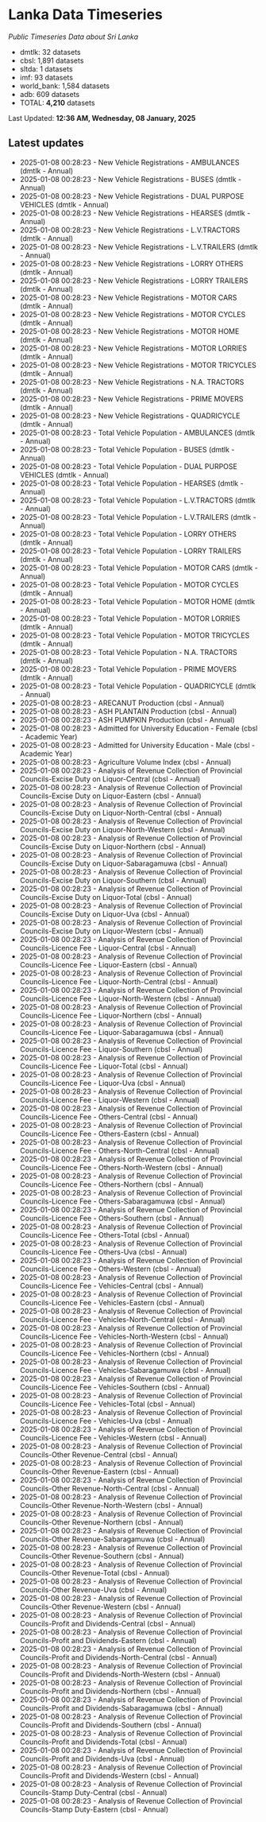 # Lanka Data Timeseries
*Public Timeseries Data about Sri Lanka*

* dmtlk: 32 datasets
* cbsl: 1,891 datasets
* sltda: 1 datasets
* imf: 93 datasets
* world_bank: 1,584 datasets
* adb: 609 datasets
* TOTAL: **4,210** datasets

Last Updated: **12:36 AM, Wednesday, 08 January, 2025**

## Latest updates

* 2025-01-08 00:28:23 - New Vehicle Registrations - AMBULANCES (dmtlk - Annual)
* 2025-01-08 00:28:23 - New Vehicle Registrations - BUSES (dmtlk - Annual)
* 2025-01-08 00:28:23 - New Vehicle Registrations - DUAL PURPOSE VEHICLES (dmtlk - Annual)
* 2025-01-08 00:28:23 - New Vehicle Registrations - HEARSES (dmtlk - Annual)
* 2025-01-08 00:28:23 - New Vehicle Registrations - L.V.TRACTORS (dmtlk - Annual)
* 2025-01-08 00:28:23 - New Vehicle Registrations - L.V.TRAILERS (dmtlk - Annual)
* 2025-01-08 00:28:23 - New Vehicle Registrations - LORRY OTHERS (dmtlk - Annual)
* 2025-01-08 00:28:23 - New Vehicle Registrations - LORRY TRAILERS (dmtlk - Annual)
* 2025-01-08 00:28:23 - New Vehicle Registrations - MOTOR CARS (dmtlk - Annual)
* 2025-01-08 00:28:23 - New Vehicle Registrations - MOTOR CYCLES (dmtlk - Annual)
* 2025-01-08 00:28:23 - New Vehicle Registrations - MOTOR HOME (dmtlk - Annual)
* 2025-01-08 00:28:23 - New Vehicle Registrations - MOTOR LORRIES (dmtlk - Annual)
* 2025-01-08 00:28:23 - New Vehicle Registrations - MOTOR TRICYCLES (dmtlk - Annual)
* 2025-01-08 00:28:23 - New Vehicle Registrations - N.A. TRACTORS (dmtlk - Annual)
* 2025-01-08 00:28:23 - New Vehicle Registrations - PRIME MOVERS (dmtlk - Annual)
* 2025-01-08 00:28:23 - New Vehicle Registrations - QUADRICYCLE (dmtlk - Annual)
* 2025-01-08 00:28:23 - Total Vehicle Population - AMBULANCES (dmtlk - Annual)
* 2025-01-08 00:28:23 - Total Vehicle Population - BUSES (dmtlk - Annual)
* 2025-01-08 00:28:23 - Total Vehicle Population - DUAL PURPOSE VEHICLES (dmtlk - Annual)
* 2025-01-08 00:28:23 - Total Vehicle Population - HEARSES (dmtlk - Annual)
* 2025-01-08 00:28:23 - Total Vehicle Population - L.V.TRACTORS (dmtlk - Annual)
* 2025-01-08 00:28:23 - Total Vehicle Population - L.V.TRAILERS (dmtlk - Annual)
* 2025-01-08 00:28:23 - Total Vehicle Population - LORRY OTHERS (dmtlk - Annual)
* 2025-01-08 00:28:23 - Total Vehicle Population - LORRY TRAILERS (dmtlk - Annual)
* 2025-01-08 00:28:23 - Total Vehicle Population - MOTOR CARS (dmtlk - Annual)
* 2025-01-08 00:28:23 - Total Vehicle Population - MOTOR CYCLES (dmtlk - Annual)
* 2025-01-08 00:28:23 - Total Vehicle Population - MOTOR HOME (dmtlk - Annual)
* 2025-01-08 00:28:23 - Total Vehicle Population - MOTOR LORRIES (dmtlk - Annual)
* 2025-01-08 00:28:23 - Total Vehicle Population - MOTOR TRICYCLES (dmtlk - Annual)
* 2025-01-08 00:28:23 - Total Vehicle Population - N.A. TRACTORS (dmtlk - Annual)
* 2025-01-08 00:28:23 - Total Vehicle Population - PRIME MOVERS (dmtlk - Annual)
* 2025-01-08 00:28:23 - Total Vehicle Population - QUADRICYCLE (dmtlk - Annual)
* 2025-01-08 00:28:23 - ARECANUT Production (cbsl - Annual)
* 2025-01-08 00:28:23 - ASH PLANTAIN Production (cbsl - Annual)
* 2025-01-08 00:28:23 - ASH PUMPKIN Production (cbsl - Annual)
* 2025-01-08 00:28:23 - Admitted for University Education - Female (cbsl - Academic Year)
* 2025-01-08 00:28:23 - Admitted for University Education - Male (cbsl - Academic Year)
* 2025-01-08 00:28:23 - Agriculture Volume Index (cbsl - Annual)
* 2025-01-08 00:28:23 - Analysis of Revenue Collection of Provincial Councils-Excise Duty on Liquor-Central (cbsl - Annual)
* 2025-01-08 00:28:23 - Analysis of Revenue Collection of Provincial Councils-Excise Duty on Liquor-Eastern (cbsl - Annual)
* 2025-01-08 00:28:23 - Analysis of Revenue Collection of Provincial Councils-Excise Duty on Liquor-North-Central (cbsl - Annual)
* 2025-01-08 00:28:23 - Analysis of Revenue Collection of Provincial Councils-Excise Duty on Liquor-North-Western (cbsl - Annual)
* 2025-01-08 00:28:23 - Analysis of Revenue Collection of Provincial Councils-Excise Duty on Liquor-Northern (cbsl - Annual)
* 2025-01-08 00:28:23 - Analysis of Revenue Collection of Provincial Councils-Excise Duty on Liquor-Sabaragamuwa (cbsl - Annual)
* 2025-01-08 00:28:23 - Analysis of Revenue Collection of Provincial Councils-Excise Duty on Liquor-Southern (cbsl - Annual)
* 2025-01-08 00:28:23 - Analysis of Revenue Collection of Provincial Councils-Excise Duty on Liquor-Total (cbsl - Annual)
* 2025-01-08 00:28:23 - Analysis of Revenue Collection of Provincial Councils-Excise Duty on Liquor-Uva (cbsl - Annual)
* 2025-01-08 00:28:23 - Analysis of Revenue Collection of Provincial Councils-Excise Duty on Liquor-Western (cbsl - Annual)
* 2025-01-08 00:28:23 - Analysis of Revenue Collection of Provincial Councils-Licence Fee - Liquor-Central (cbsl - Annual)
* 2025-01-08 00:28:23 - Analysis of Revenue Collection of Provincial Councils-Licence Fee - Liquor-Eastern (cbsl - Annual)
* 2025-01-08 00:28:23 - Analysis of Revenue Collection of Provincial Councils-Licence Fee - Liquor-North-Central (cbsl - Annual)
* 2025-01-08 00:28:23 - Analysis of Revenue Collection of Provincial Councils-Licence Fee - Liquor-North-Western (cbsl - Annual)
* 2025-01-08 00:28:23 - Analysis of Revenue Collection of Provincial Councils-Licence Fee - Liquor-Northern (cbsl - Annual)
* 2025-01-08 00:28:23 - Analysis of Revenue Collection of Provincial Councils-Licence Fee - Liquor-Sabaragamuwa (cbsl - Annual)
* 2025-01-08 00:28:23 - Analysis of Revenue Collection of Provincial Councils-Licence Fee - Liquor-Southern (cbsl - Annual)
* 2025-01-08 00:28:23 - Analysis of Revenue Collection of Provincial Councils-Licence Fee - Liquor-Total (cbsl - Annual)
* 2025-01-08 00:28:23 - Analysis of Revenue Collection of Provincial Councils-Licence Fee - Liquor-Uva (cbsl - Annual)
* 2025-01-08 00:28:23 - Analysis of Revenue Collection of Provincial Councils-Licence Fee - Liquor-Western (cbsl - Annual)
* 2025-01-08 00:28:23 - Analysis of Revenue Collection of Provincial Councils-Licence Fee - Others-Central (cbsl - Annual)
* 2025-01-08 00:28:23 - Analysis of Revenue Collection of Provincial Councils-Licence Fee - Others-Eastern (cbsl - Annual)
* 2025-01-08 00:28:23 - Analysis of Revenue Collection of Provincial Councils-Licence Fee - Others-North-Central (cbsl - Annual)
* 2025-01-08 00:28:23 - Analysis of Revenue Collection of Provincial Councils-Licence Fee - Others-North-Western (cbsl - Annual)
* 2025-01-08 00:28:23 - Analysis of Revenue Collection of Provincial Councils-Licence Fee - Others-Northern (cbsl - Annual)
* 2025-01-08 00:28:23 - Analysis of Revenue Collection of Provincial Councils-Licence Fee - Others-Sabaragamuwa (cbsl - Annual)
* 2025-01-08 00:28:23 - Analysis of Revenue Collection of Provincial Councils-Licence Fee - Others-Southern (cbsl - Annual)
* 2025-01-08 00:28:23 - Analysis of Revenue Collection of Provincial Councils-Licence Fee - Others-Total (cbsl - Annual)
* 2025-01-08 00:28:23 - Analysis of Revenue Collection of Provincial Councils-Licence Fee - Others-Uva (cbsl - Annual)
* 2025-01-08 00:28:23 - Analysis of Revenue Collection of Provincial Councils-Licence Fee - Others-Western (cbsl - Annual)
* 2025-01-08 00:28:23 - Analysis of Revenue Collection of Provincial Councils-Licence Fee - Vehicles-Central (cbsl - Annual)
* 2025-01-08 00:28:23 - Analysis of Revenue Collection of Provincial Councils-Licence Fee - Vehicles-Eastern (cbsl - Annual)
* 2025-01-08 00:28:23 - Analysis of Revenue Collection of Provincial Councils-Licence Fee - Vehicles-North-Central (cbsl - Annual)
* 2025-01-08 00:28:23 - Analysis of Revenue Collection of Provincial Councils-Licence Fee - Vehicles-North-Western (cbsl - Annual)
* 2025-01-08 00:28:23 - Analysis of Revenue Collection of Provincial Councils-Licence Fee - Vehicles-Northern (cbsl - Annual)
* 2025-01-08 00:28:23 - Analysis of Revenue Collection of Provincial Councils-Licence Fee - Vehicles-Sabaragamuwa (cbsl - Annual)
* 2025-01-08 00:28:23 - Analysis of Revenue Collection of Provincial Councils-Licence Fee - Vehicles-Southern (cbsl - Annual)
* 2025-01-08 00:28:23 - Analysis of Revenue Collection of Provincial Councils-Licence Fee - Vehicles-Total (cbsl - Annual)
* 2025-01-08 00:28:23 - Analysis of Revenue Collection of Provincial Councils-Licence Fee - Vehicles-Uva (cbsl - Annual)
* 2025-01-08 00:28:23 - Analysis of Revenue Collection of Provincial Councils-Licence Fee - Vehicles-Western (cbsl - Annual)
* 2025-01-08 00:28:23 - Analysis of Revenue Collection of Provincial Councils-Other Revenue-Central (cbsl - Annual)
* 2025-01-08 00:28:23 - Analysis of Revenue Collection of Provincial Councils-Other Revenue-Eastern (cbsl - Annual)
* 2025-01-08 00:28:23 - Analysis of Revenue Collection of Provincial Councils-Other Revenue-North-Central (cbsl - Annual)
* 2025-01-08 00:28:23 - Analysis of Revenue Collection of Provincial Councils-Other Revenue-North-Western (cbsl - Annual)
* 2025-01-08 00:28:23 - Analysis of Revenue Collection of Provincial Councils-Other Revenue-Northern (cbsl - Annual)
* 2025-01-08 00:28:23 - Analysis of Revenue Collection of Provincial Councils-Other Revenue-Sabaragamuwa (cbsl - Annual)
* 2025-01-08 00:28:23 - Analysis of Revenue Collection of Provincial Councils-Other Revenue-Southern (cbsl - Annual)
* 2025-01-08 00:28:23 - Analysis of Revenue Collection of Provincial Councils-Other Revenue-Total (cbsl - Annual)
* 2025-01-08 00:28:23 - Analysis of Revenue Collection of Provincial Councils-Other Revenue-Uva (cbsl - Annual)
* 2025-01-08 00:28:23 - Analysis of Revenue Collection of Provincial Councils-Other Revenue-Western (cbsl - Annual)
* 2025-01-08 00:28:23 - Analysis of Revenue Collection of Provincial Councils-Profit and Dividends-Central (cbsl - Annual)
* 2025-01-08 00:28:23 - Analysis of Revenue Collection of Provincial Councils-Profit and Dividends-Eastern (cbsl - Annual)
* 2025-01-08 00:28:23 - Analysis of Revenue Collection of Provincial Councils-Profit and Dividends-North-Central (cbsl - Annual)
* 2025-01-08 00:28:23 - Analysis of Revenue Collection of Provincial Councils-Profit and Dividends-North-Western (cbsl - Annual)
* 2025-01-08 00:28:23 - Analysis of Revenue Collection of Provincial Councils-Profit and Dividends-Northern (cbsl - Annual)
* 2025-01-08 00:28:23 - Analysis of Revenue Collection of Provincial Councils-Profit and Dividends-Sabaragamuwa (cbsl - Annual)
* 2025-01-08 00:28:23 - Analysis of Revenue Collection of Provincial Councils-Profit and Dividends-Southern (cbsl - Annual)
* 2025-01-08 00:28:23 - Analysis of Revenue Collection of Provincial Councils-Profit and Dividends-Total (cbsl - Annual)
* 2025-01-08 00:28:23 - Analysis of Revenue Collection of Provincial Councils-Profit and Dividends-Uva (cbsl - Annual)
* 2025-01-08 00:28:23 - Analysis of Revenue Collection of Provincial Councils-Profit and Dividends-Western (cbsl - Annual)
* 2025-01-08 00:28:23 - Analysis of Revenue Collection of Provincial Councils-Stamp Duty-Central (cbsl - Annual)
* 2025-01-08 00:28:23 - Analysis of Revenue Collection of Provincial Councils-Stamp Duty-Eastern (cbsl - Annual)